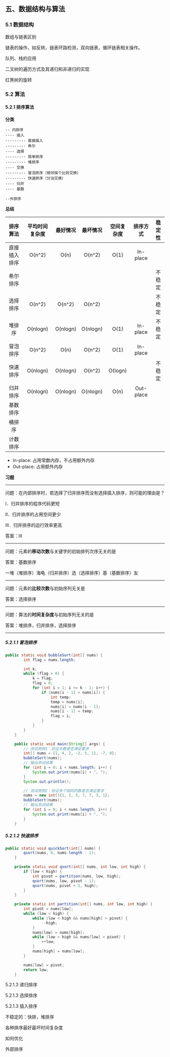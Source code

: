 ## 五、数据结构与算法

### 5.1 数据结构

数组与链表区别

链表的操作，如反转，链表环路检测，双向链表，循环链表相关操作。

队列、栈的应用

二叉树的遍历方式及其递归和非递归的实现

红黑树的旋转





### 5.2 算法

#### 5.2.1 排序算法

**分类**

```
-- 内排序
---- 插入
--------- 直接插入
--------- 希尔
---- 选择
--------- 简单排序
--------- 堆排序
---- 交换
--------- 冒泡排序（相邻挨个比较交换）
--------- 快速排序（分治交换）
---- 归并
---- 基数

--外排序
```

**总结**

|   排序算法   | 平均时间复杂度 | 最好情况 | 最坏情况 | 空间复杂度 | 排序方式  | 稳定性 |
| :----------: | :------------: | :------: | :------: | :--------: | :-------: | :----: |
| 直接插入排序 |     O(n^2)     |   O(n)   |  O(n^2)  |    O(1)    | In-place  |        |
|   希尔排序   |                |          |          |            |           | 不稳定 |
|   选择排序   |     O(n^2)     |  O(n^2)  |  O(n^2)  |            |           | 不稳定 |
|    堆排序    |    O(nlogn)    | O(nlogn) | O(nlogn) |    O(1)    | In-place  | 不稳定 |
|   冒泡排序   |     O(n^2)     |   O(n)   |  O(n^2)  |    O(1)    | In-place  |        |
|   快速排序   |    O(nlogn)    | O(nlogn) |  O(n^2)  |  O(logn)   |           | 不稳定 |
|   归并排序   |    O(nlogn)    | O(nlogn) | O(nlogn) |    O(n)    | Out-place |        |
|   基数排序   |                |          |          |            |           |        |
|    桶排序    |                |          |          |            |           |        |
|   计数排序   |                |          |          |            |           |        |

- In-place: 占用常数内存，不占用额外内存
- Out-place: 占用额外内存

**习题**

------

问题：在内部排序时，若选择了归并排序而没有选择插入排序，则可能的理由是？

Ⅰ．归并排序的程序代码更短 

Ⅱ．归并排序的占用空间更少

Ⅲ．归并排序的运行效率更高

答案：Ⅲ

------

问题：元素的**移动次数**与关键字的初始排列次序无关的是

答案：基数排序

一堆（堆排序）海龟（归并排序）选（选择排序）基（基数排序）友

------

问题：元素的**比较次数**与初始序列无关是

答案：选择排序

------

问题：算法的**时间复杂度**与初始序列无关的是

答案：堆排序，归并排序，选择排序

------



##### 5.2.1.1 冒泡排序

```java
public static void bubbleSort(int[] nums) {
        int flag = nums.length;

        int k;
        while (flag > 0) {
            k = flag;
            flag = 0;
            for (int i = 1; i <= k - 1; i++) {
                if (nums[i - 1] > nums[i]) {
                    int temp;
                    temp = nums[i];
                    nums[i] = nums[i - 1];
                    nums[i - 1] = temp;
                    flag = i;
                }
            }
        }
    }

    public static void main(String[] args) {
        // 测试用例1：验证负数是否满足要求
        int[] nums = {1, 4, 2, -2, 5, 11, -7, 0};
        bubbleSort(nums);
        // 输出测试结果
        for (int i = 0; i < nums.length; i++) {
            System.out.print(nums[i] + ", ");
        }
        System.out.println();

        // 测试用例2：验证多个相同的数是否满足要求
        nums = new int[]{1, 1, 5, 7, 7, 3, 1};
        bubbleSort(nums);
        // 输出测试结果
        for (int i = 0; i < nums.length; i++) {
            System.out.print(nums[i] + ", ");
        }
    }
```

##### 5.2.1.2 快速排序

```java
public static void quickSort(int[] nums) {
        qsort(nums, 0, nums.length - 1);
    }

    private static void qsort(int[] nums, int low, int high) {
        if (low < high) {
            int pivot = partition(nums, low, high);
            qsort(nums, low, pivot - 1);
            qsort(nums, pivot + 1, high);
        }
    }

    private static int partition(int[] nums, int low, int high) {
        int pivot = nums[low];
        while (low < high) {
            while (low < high && nums[high] > pivot) {
                --high;
            }
            nums[low] = nums[high];
            while (low < high && nums[low] < pivot) {
                ++low;
            }
            nums[high] = nums[low];
        }

        nums[low] = pivot;
        return low;
    }
```

5.2.1.3 递归排序

5.2.1.3 选择排序

5.2.1.3 插入排序

不稳定的：快排，堆排序

各种排序最好最坏时间复杂度

如何优化

外部排序